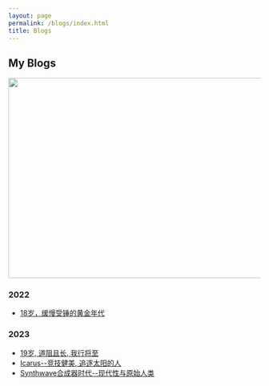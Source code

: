 ```yaml
---
layout: page
permalink: /blogs/index.html
title: Blogs
---
```


## My Blogs

<img src="https://apollohong.github.io/images/进化举重图片.png" width="720" height="400">


### 2022

- [18岁，缓慢受锤的黄金年代](http://apollohong.github.io/blogs/18yrs)

### 2023

- [19岁, 道阻且长, 我行将至](http://apollohong.github.io/blogs/19yrs)
- [Icarus--竞技健美, 追逐太阳的人](https://apollohong.github.io/blogs/Icarus)
- [Synthwave合成器时代--现代性与原始人类](https://apollohong.github.io/blogs/Freeman)


<br>


